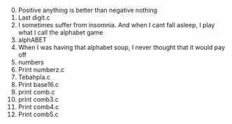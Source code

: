0. Positive anything is better than negative nothing
1. Last digit.c
2. I sometimes suffer from insomnia. And when I cant fall asleep, I play what I call the alphabet game
3. alphABET
4. When I was having that alphabet soup, I never thought that it would pay off
5. numbers
6. Print numberz.c
7. Tebahpla.c
8. Print base16.c
9. print comb.c
100. print comb3.c
101. Print comb4.c
102. Print comb5.c
